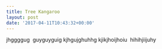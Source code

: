 ```yaml
---
title: Tree Kangaroo
layout: post
date: '2017-04-11T10:43:32+00:00'
---
```



jhggggug  guyguyguig kjhgujghuhhg kjikjhoijhoiu  hihihjiijuhy


